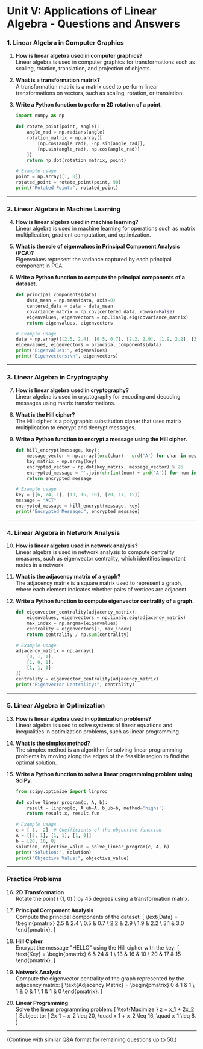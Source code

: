# Unit V: Applications of Linear Algebra - Questions and Answers

### 1. Linear Algebra in Computer Graphics
1. **How is linear algebra used in computer graphics?**  
   Linear algebra is used in computer graphics for transformations such as scaling, rotation, translation, and projection of objects.

2. **What is a transformation matrix?**  
   A transformation matrix is a matrix used to perform linear transformations on vectors, such as scaling, rotation, or translation.

3. **Write a Python function to perform 2D rotation of a point.**
   ```python
   import numpy as np

   def rotate_point(point, angle):
       angle_rad = np.radians(angle)
       rotation_matrix = np.array([
           [np.cos(angle_rad), -np.sin(angle_rad)],
           [np.sin(angle_rad), np.cos(angle_rad)]
       ])
       return np.dot(rotation_matrix, point)

   # Example usage
   point = np.array([1, 0])
   rotated_point = rotate_point(point, 90)
   print("Rotated Point:", rotated_point)
   ```

---

### 2. Linear Algebra in Machine Learning
4. **How is linear algebra used in machine learning?**  
   Linear algebra is used in machine learning for operations such as matrix multiplication, gradient computation, and optimization.

5. **What is the role of eigenvalues in Principal Component Analysis (PCA)?**  
   Eigenvalues represent the variance captured by each principal component in PCA.

6. **Write a Python function to compute the principal components of a dataset.**
   ```python
   def principal_components(data):
       data_mean = np.mean(data, axis=0)
       centered_data = data - data_mean
       covariance_matrix = np.cov(centered_data, rowvar=False)
       eigenvalues, eigenvectors = np.linalg.eig(covariance_matrix)
       return eigenvalues, eigenvectors

   # Example usage
   data = np.array([[2.5, 2.4], [0.5, 0.7], [2.2, 2.9], [1.9, 2.2], [3.1, 3.0]])
   eigenvalues, eigenvectors = principal_components(data)
   print("Eigenvalues:", eigenvalues)
   print("Eigenvectors:\n", eigenvectors)
   ```

---

### 3. Linear Algebra in Cryptography
7. **How is linear algebra used in cryptography?**  
   Linear algebra is used in cryptography for encoding and decoding messages using matrix transformations.

8. **What is the Hill cipher?**  
   The Hill cipher is a polygraphic substitution cipher that uses matrix multiplication to encrypt and decrypt messages.

9. **Write a Python function to encrypt a message using the Hill cipher.**
   ```python
   def hill_encrypt(message, key):
       message_vector = np.array([ord(char) - ord('A') for char in message])
       key_matrix = np.array(key)
       encrypted_vector = np.dot(key_matrix, message_vector) % 26
       encrypted_message = ''.join(chr(int(num) + ord('A')) for num in encrypted_vector)
       return encrypted_message

   # Example usage
   key = [[6, 24, 1], [13, 16, 10], [20, 17, 15]]
   message = "ACT"
   encrypted_message = hill_encrypt(message, key)
   print("Encrypted Message:", encrypted_message)
   ```

---

### 4. Linear Algebra in Network Analysis
10. **How is linear algebra used in network analysis?**  
    Linear algebra is used in network analysis to compute centrality measures, such as eigenvector centrality, which identifies important nodes in a network.

11. **What is the adjacency matrix of a graph?**  
    The adjacency matrix is a square matrix used to represent a graph, where each element indicates whether pairs of vertices are adjacent.

12. **Write a Python function to compute eigenvector centrality of a graph.**
    ```python
    def eigenvector_centrality(adjacency_matrix):
        eigenvalues, eigenvectors = np.linalg.eig(adjacency_matrix)
        max_index = np.argmax(eigenvalues)
        centrality = eigenvectors[:, max_index]
        return centrality / np.sum(centrality)

    # Example usage
    adjacency_matrix = np.array([
        [0, 1, 1],
        [1, 0, 1],
        [1, 1, 0]
    ])
    centrality = eigenvector_centrality(adjacency_matrix)
    print("Eigenvector Centrality:", centrality)
    ```

---

### 5. Linear Algebra in Optimization
13. **How is linear algebra used in optimization problems?**  
    Linear algebra is used to solve systems of linear equations and inequalities in optimization problems, such as linear programming.

14. **What is the simplex method?**  
    The simplex method is an algorithm for solving linear programming problems by moving along the edges of the feasible region to find the optimal solution.

15. **Write a Python function to solve a linear programming problem using SciPy.**
    ```python
    from scipy.optimize import linprog

    def solve_linear_program(c, A, b):
        result = linprog(c, A_ub=A, b_ub=b, method='highs')
        return result.x, result.fun

    # Example usage
    c = [-1, -2]  # Coefficients of the objective function
    A = [[2, 1], [1, 1], [1, 0]]
    b = [20, 16, 8]
    solution, objective_value = solve_linear_program(c, A, b)
    print("Solution:", solution)
    print("Objective Value:", objective_value)
    ```

---

### Practice Problems
16. **2D Transformation**  
    Rotate the point \( (1, 0) \) by 45 degrees using a transformation matrix.

17. **Principal Component Analysis**  
    Compute the principal components of the dataset:
    \[
    \text{Data} = \begin{pmatrix}
    2.5 & 2.4 \\
    0.5 & 0.7 \\
    2.2 & 2.9 \\
    1.9 & 2.2 \\
    3.1 & 3.0
    \end{pmatrix}.
    \]

18. **Hill Cipher**  
    Encrypt the message "HELLO" using the Hill cipher with the key:
    \[
    \text{Key} = \begin{pmatrix}
    6 & 24 & 1 \\
    13 & 16 & 10 \\
    20 & 17 & 15
    \end{pmatrix}.
    \]

19. **Network Analysis**  
    Compute the eigenvector centrality of the graph represented by the adjacency matrix:
    \[
    \text{Adjacency Matrix} = \begin{pmatrix}
    0 & 1 & 1 \\
    1 & 0 & 1 \\
    1 & 1 & 0
    \end{pmatrix}.
    \]

20. **Linear Programming**  
    Solve the linear programming problem:
    \[
    \text{Maximize } z = x_1 + 2x_2
    \]
    Subject to:
    \[
    2x_1 + x_2 \leq 20, \quad x_1 + x_2 \leq 16, \quad x_1 \leq 8.
    \]

---

(Continue with similar Q&A format for remaining questions up to 50.)
